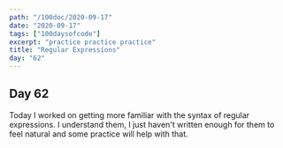 ```yaml
---
path: "/100doc/2020-09-17"
date: "2020-09-17"
tags: ["100daysofcode"]
excerpt: "practice practice practice"
title: "Regular Expressions"
day: "62"
---
```


## Day 62

Today I worked on getting more familiar with the syntax of regular expressions. I understand them, I just haven't written enough for them to feel natural and some practice will help with that.